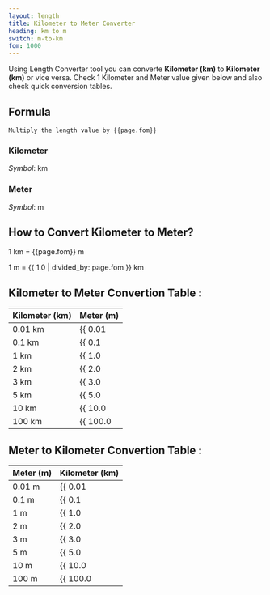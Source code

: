 ```yaml
---
layout: length
title: Kilometer to Meter Converter
heading: km to m
switch: m-to-km
fom: 1000
---
```


Using Length Converter tool you can converte **Kilometer (km)** to **Kilometer (km)** or vice versa. Check 1 Kilometer and Meter value given below and also check quick conversion tables.

## Formula
`Multiply the length value by {{page.fom}}`

### Kilometer
*Symbol*: km

### Meter
*Symbol*: m

## How to Convert Kilometer to Meter?
1 km = {{page.fom}} m

1 m = {{ 1.0 | divided_by: page.fom }} km

## Kilometer to Meter Convertion Table :

| Kilometer (km) | Meter (m) |
| ---- | ---- |
| 0.01 km | {{ 0.01 | times: page.fom | round: 12 }} m |
| 0.1 km | {{ 0.1 | times: page.fom | round: 12 }} m |
| 1 km | {{ 1.0 | times: page.fom | round: 12 }} m |
| 2 km | {{ 2.0 | times: page.fom | round: 12 }} m |
| 3 km | {{ 3.0 | times: page.fom | round: 12 }} m |
| 5 km | {{ 5.0 | times: page.fom | round: 12 }} m |
| 10 km | {{ 10.0 | times: page.fom | round: 12 }} m |
| 100 km | {{ 100.0 | times: page.fom | round: 12 }} m |

## Meter to Kilometer Convertion Table :

| Meter (m) | Kilometer (km) |
| ---- | ---- |
| 0.01 m | {{ 0.01 | divided_by: page.fom | round: 12 }} km |
| 0.1 m | {{ 0.1 | divided_by: page.fom | round: 12 }} km |
| 1 m | {{ 1.0 | divided_by: page.fom | round: 12 }} km |
| 2 m | {{ 2.0 | divided_by: page.fom | round: 12 }} km |
| 3 m | {{ 3.0 | divided_by: page.fom | round: 12 }} km |
| 5 m | {{ 5.0 | divided_by: page.fom | round: 12 }} km |
| 10 m | {{ 10.0 | divided_by: page.fom | round: 12 }} km |
| 100 m | {{ 100.0 | divided_by: page.fom | round: 12 }} km |

<script>
selectInput[8].selected = true
selectOutput[7].selected = true
</script>
